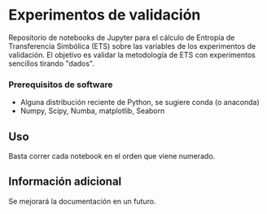 # Experimentos de validación

Repositorio de notebooks de Jupyter para el cálculo de Entropía de Transferencia Simbólica (ETS) sobre las variables de los experimentos de validación.
El objetivo es validar la metodología de ETS con experimentos sencillos tirando "dados".

### Prerequisitos de software

* Alguna distribución reciente de Python, se sugiere conda (o anaconda)
* Numpy, Scipy, Numba, matplotlib, Seaborn

## Uso

Basta correr cada notebook en el orden que viene numerado.

## Información adicional

Se mejorará la documentación en un futuro.
